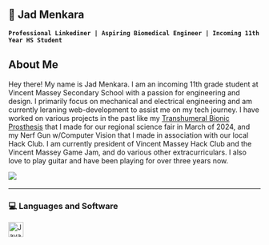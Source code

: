## 🤖 Jad Menkara
**`Professional Linkediner | Aspiring Biomedical Engineer | Incoming 11th Year HS Student`**
<!--
**Toyotra/Toyotra** is a ✨ _special_ ✨ repository because its `README.md` (this file) appears on your GitHub profile.

Here are some ideas to get you started:

- 🔭 I’m currently working on ...
- 🌱 I’m currently learning ...
- 👯 I’m looking to collaborate on ...
- 🤔 I’m looking for help with ...
- 💬 Ask me about ...
- 📫 How to reach me: ...
- 😄 Pronouns: ...
- ⚡ Fun fact: ...
-->

<h2>About Me</h2>
<p>Hey there! My name is Jad Menkara. I am an incoming 11th grade student at Vincent Massey Secondary School with a passion for engineering and design. I primarily focus on mechanical and electrical engineering and am currently leraning web-development to assist me on my tech journey. I have worked on various projects in the past like my <a href ="https://www.linkedin.com/posts/dorothy-zheng07_this-weekend-jad-menkara-and-i-competed-in-activity-7177809048770150400-L_4d?utm_source=share&utm_medium=member_desktop">Transhumeral Bionic Prosthesis</a> that I made for our regional science fair in March of 2024, and my Nerf Gun w/Computer Vision that I made in association with our local Hack Club. I am currently president of Vincent Massey Hack Club and the Vincent Massey Game Jam, and do various other extracurriculars. I also love to play guitar and have been playing for over three years now.</p

<a>
    <img src="https://img.shields.io/badge/linkedin-%230077B5.svg?&style=for-the-badge&logo=linkedin&logoColor=white" />
</a>&nbsp;&nbsp;
<br/>

---
### 💻 Languages and Software

<img align="left" alt="Java" width="30px" style="padding-right:10px;" src="https://cdn.jsdelivr.net/gh/devicons/devicon/icons/java/java-original.svg"/>
